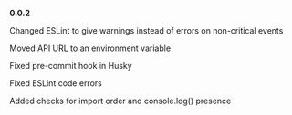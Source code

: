 **0.0.2**

Changed ESLint to give warnings instead of errors on non-critical events

Moved API URL to an environment variable

Fixed pre-commit hook in Husky

Fixed ESLint code errors

Added checks for import order and console.log() presence
